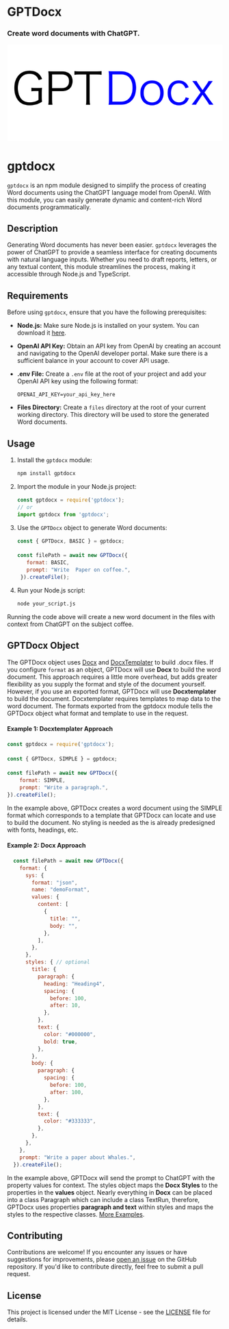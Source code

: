 # GPTDocx
### Create word documents with ChatGPT.
![docxImage](./assets/gptdocxImage.png)

# gptdocx

`gptdocx` is an npm module designed to simplify the process of creating Word documents using the ChatGPT language model from OpenAI. With this module, you can easily generate dynamic and content-rich Word documents programmatically.

## Description

Generating Word documents has never been easier. `gptdocx` leverages the power of ChatGPT to provide a seamless interface for creating documents with natural language inputs. Whether you need to draft reports, letters, or any textual content, this module streamlines the process, making it accessible through Node.js and TypeScript.

## Requirements

Before using `gptdocx`, ensure that you have the following prerequisites:

- **Node.js:** Make sure Node.js is installed on your system. You can download it [here](https://nodejs.org/).

- **OpenAI API Key:** Obtain an API key from OpenAI by creating an account and navigating to the OpenAI developer portal. Make sure there is a sufficient balance in your account to cover API usage.

- **.env File:** Create a `.env` file at the root of your project and add your OpenAI API key using the following format:

  ```plaintext
  OPENAI_API_KEY=your_api_key_here
  ```

- **Files Directory:** Create a `files` directory at the root of your current working directory. This directory will be used to store the generated Word documents.

## Usage

1. Install the `gptdocx` module:

   ```bash
   npm install gptdocx
   ```

2. Import the module in your Node.js project:

   ```javascript
   const gptdocx = require('gptdocx');
   // or
   import gptdocx from 'gptdocx';
   ```

3. Use the `GPTDocx` object to generate Word documents:

   ```javascript
   const { GPTDocx, BASIC } = gptdocx;

   const filePath = await new GPTDocx({
      format: BASIC, 
      prompt: "Write  Paper on coffee.",
    }).createFile();
   ```

4. Run your Node.js script:

   ```bash
   node your_script.js
   ```

Running the code above will create a new word document in the files with context from ChatGPT on the subject coffee.

## GPTDocx Object
The GPTDocx object uses [Docx](https://docx.js.org/#/) and [DocxTemplater](https://docxtemplater.com/) to build .docx files. If you configure `format` as an object, GPTDocx will use **Docx** to build the word document. This approach requires a little more overhead, but adds greater flexibility as you supply the format and style of the document yourself. However, if you use an exported format, GPTDocx will use **Docxtemplater** to build the document. Docxtemplater requires templates to map data to the word document. The formats exported from the gptdocx module tells the GPTDocx object what format and template to use in the request.

#### Example 1: Docxtemplater Approach
```javascript
const gptdocx = require('gptdocx');

const { GPTDocx, SIMPLE } = gptdocx;

const filePath = await new GPTDocx({
    format: SIMPLE,
    prompt: "Write a paragraph.",
}).createFile();
```

In the example above, GPTDocx creates a word document using the SIMPLE format which corresponds to a template that GPTDocx can locate and use to build the document. No styling is needed as the is already predesigned with fonts, headings, etc.

#### Example 2: Docx Approach 
```javascript
  const filePath = await new GPTDocx({
    format: {
      sys: {
        format: "json",
        name: "demoFormat",
        values: {
          content: [
            {
              title: "",
              body: "",
            },
          ],
        },
      },
      styles: { // optional
        title: {
          paragraph: {
            heading: "Heading4",
            spacing: {
              before: 100,
              after: 10,
            },
          },
          text: {
            color: "#000000",
            bold: true,
          },
        },
        body: {
          paragraph: {
            spacing: {
              before: 100,
              after: 100,
            },
          },
          text: {
            color: "#333333",
          },
        },
      },
    },
    prompt: "Write a paper about Whales.",
  }).createFile();
```

In the example above, GPTDocx will send the prompt to ChatGPT with the property values for context. The styles object maps the **Docx Styles** to the properties in the **values** object. Nearly everything in **Docx** can be placed into a class Paragraph which can include a class TextRun, therefore, GPTDocx uses properties **paragraph and text** within styles and maps the styles to the respective classes. [More Examples](./examples/examples.ts).

## Contributing

Contributions are welcome! If you encounter any issues or have suggestions for improvements, please [open an issue](https://github.com/meddy672/gptdocx/issues) on the GitHub repository. If you'd like to contribute directly, feel free to submit a pull request.

## License

This project is licensed under the MIT License - see the [LICENSE](LICENSE) file for details.